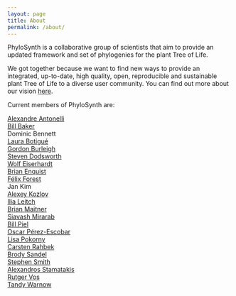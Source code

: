 ```yaml
---
layout: page
title: About
permalink: /about/
---
```


PhyloSynth is a collaborative group of scientists that aim to provide an updated framework and set of phylogenies for the plant Tree of Life.<p>

We got together because we want to find new ways to provide an integrated, up-to-date, high quality, open, reproducible and sustainable plant Tree of Life to a diverse user community. You can find out more about our vision <a href="https://onlinelibrary.wiley.com/doi/abs/10.1002/ajb2.1041">here</a>.<p>

Current members of PhyloSynth are: <p>

<a href="http://www.antonelli-lab.net">Alexandre Antonelli</a><br>
<a href="https://www.kew.org/science/who-we-are-and-what-we-do/people/william-j-bill-baker">Bill Baker</a><br>
Dominic Bennett<br>
<a href="https://www.cragenomica.es/staff/detail/laura-r-botigue">Laura Botigué</a><br>
<a href="https://biology.ufl.edu/gburleigh/">Gordon Burleigh</a><br>
<a href="https://www.kew.org/science/who-we-are-and-what-we-do/people/steven-dodsworth">Steven Dodsworth</a><br>
<a href="http://www.wolfeiserhardt.net">Wolf Eiserhardt</a><br>
<a href="https://brianjenquist.wordpress.com">Brian Enquist</a><br>
<a href="https://www.kew.org/science/who-we-are-and-what-we-do/people/felix-forest">Félix Forest</a><br>
Jan Kim<br>
<a href="https://github.com/amkozlov">Alexey Kozlov</a><br>
<a href="https://www.kew.org/science/who-we-are-and-what-we-do/people/dr-ilia-j-leitch">Ilia Leitch</a><br>
<a href="https://github.com/bmaitner">Brian Maitner</a><br>
<a href="http://eceweb.ucsd.edu/~smirarab/">Siavash Mirarab</a><br>
<a href="https://www.yale-nus.edu.sg/about/faculty/william-h-piel/">Bill Piel</a><br>
<a href="https://www.tropicalphylodiv.com">Oscar Pérez-Escobar</a><br>
<a href="https://www.kew.org/science/who-we-are-and-what-we-do/people/lisa-pokorny">Lisa Pokorny</a><br>
<a href="http://snm.ku.dk/ansatte/ansatte/?pure=en%2Fpersons%2Fcarsten-rahbek(7aab0090-fb0d-4af4-8c65-8e6edbef6684)%2Fcv.html">Carsten Rahbek</a><br>
<a href="https://brodysandel.wordpress.com">Brody Sandel</a><br>
<a href="http://blackrim.org">Stephen Smith</a><br>
<a href="https://sco.h-its.org/exelixis/index.html">Alexandros Stamatakis</a><br>
<a href="http://rutgervos.blogspot.dk">Rutger Vos</a><br>
<a href="http://tandy.cs.illinois.edu">Tandy Warnow</a><p>
  

